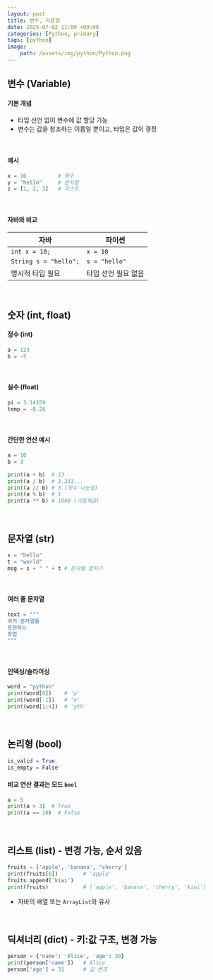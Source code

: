 ```yaml
---
layout: post
title: 변수, 자료형
date: 2025-07-02 11:00 +09:00
categories: [Python, primary]
tags: [python]
image:
    path: /assets/img/python/Python.png
---
```


## 변수 (Variable)

#### 기본 개념

- 타입 선언 없이 변수에 값 할당 가능
- 변수는 값을 참조하는 이름일 뿐이고, 타입은 값이 결정

<br>

#### 예시

```python
x = 10          # 정수
y = "hello"     # 문자열
z = [1, 2, 3]   # 리스트
```

<br>

#### 자바와 비교

| 자바                    | 파이썬           |
| --------------------- | ------------- |
| `int x = 10;`         | `x = 10`      |
| `String s = "hello";` | `s = "hello"` |
| 명시적 타입 필요             | 타입 선언 필요 없음   |

<br>

## 숫자 (int, float)

#### 정수 (int)

```python
a = 123
b = -5
```

<br>

#### 실수 (float)

```python
pi = 3.14159
temp = -0.24
```

<br>

#### 간단한 연산 예시

```python
a = 10
b = 3

print(a + b)  # 13
print(a / b)  # 3.333...
print(a // b) # 3 (정수 나눗셈)
print(a % b)  # 1
print(a ** b) # 1000 (거듭제곱)
```

<br>

## 문자열 (str)

```python
s = "hello"
t = "world"
msg = s + " " + t # 문자열 합치기
```

<br>

#### 여러 줄 문자열

```python
text = """
여러 문자열을
표현하는
방법
"""
```

<br>

#### 인덱싱/슬라이싱

```python
word = "python"
print(word[0])    # 'p'
print(word[-1])   # 'n'
print(word[1:4])  # 'yth'
```

<br>

## 논리형 (bool)

```python
is_valid = True
is_empty = False
```

#### 비교 연산 결과는 모드 `bool`

```python
a = 5
print(a > 3)  # True
print(a == 10)  # False
```

<br>

## 리스트 (list) - 변경 가능, 순서 있음

```python
fruits = ['apple', 'banana', 'cherry']
print(fruits[0])        # 'apple'
fruits.append('kiwi')
print(fruits)           # ['apple', 'banana', 'cherry', 'kiwi']
```

- 자바의 배열 또는 `ArrayList`와 유사

<br>

## 딕셔너리 (dict) - 키:값 구조, 변경 가능

```python
person = {'name': 'Alice', 'age': 30}
print(person['name'])   # Alice
person['age'] = 31      # 값 변경
```

<br>